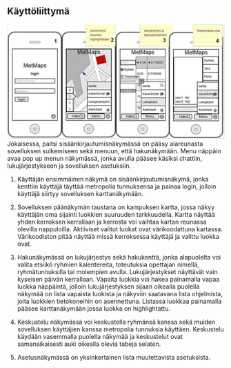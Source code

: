 ## Käyttöliittymä
![error](mockup01.jpg)
Jokaisessa, paitsi sisäänkirjautumisnäkymässä on pääsy alareunasta sovelluksen sulkemiseen sekä menuun, että hakunäkymään. Menu näppäin avaa pop up menun näkymässä, jonka avulla pääsee käsiksi chattiin, lukujärjestykseen ja sovelluksen asetuksiin. 

1. Käyttäjän ensimmäinen näkymä on sisäänkirjautumisnäkymä, jonka kenttiin käyttäjä täyttää metropolia tunnuksensa ja painaa login, jolloin käyttäjä siirtyy sovelluksen karttanäkymään. 

2. Sovelluksen päänäkymän taustana on kampuksen kartta, jossa näkyy käyttäjän oma sijainti luokkien suuruuden tarkkuudella. Kartta näyttää yhden kerroksen kerrallaan ja kerrosta voi vaihtaa kartan reunassa olevilla nappuloilla. Aktiiviset valitut luokat ovat värikoodattuna kartassa. Värikoodiston pitää näyttää missä kerroksessa käyttäjä ja valittu luokka ovat. 

3. Hakunäkymässä on lukujärjestys sekä hakukenttä, jonka alapuolelta voi valita etsiikö ryhmien kalentereita, toteutuksia opettajan nimellä, ryhmätunnuksilla tai molempien avulla. Lukujärjestykset näyttävät vain kyseisen päivän kerrallaan. Vapaita luokkia voi hakea painamalla vapaa luokka näppäintä, jolloin lukujärjestyksen sijaan oikealla puolella näkymää on lista vapaista luokista ja näkyviin saatavana lista ohjelmista, joita luokkien tietokoneihin on asennettuna. Listassa luokkaa painamalla pääsee karttanäkymään jossa luokka on highlightattu. 

4. Keskustelu näkymässä voi keskustella ryhmänsä kanssa sekä muiden sovelluksen käyttäjien kanssa metropolia tunnuksia käyttäen. Keskustelu käydään vasemmalla puolella näkymää ja keskustelut ovat samanaikaisesti auki oikealla olevia tabeja selaten. 

5. Asetusnäkymässä on yksinkertainen lista muutettavista asetuksista. 
